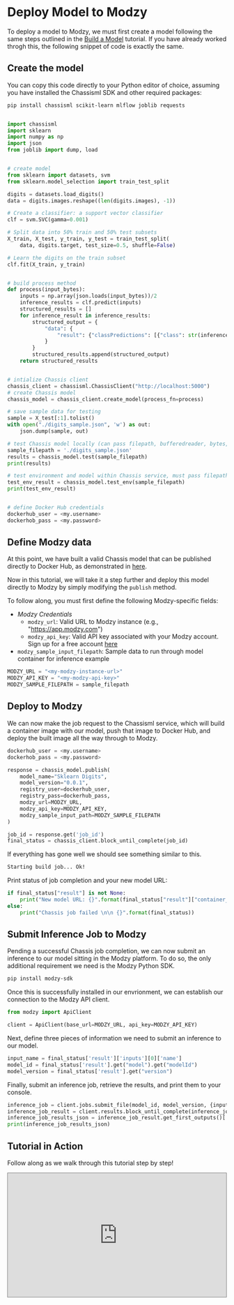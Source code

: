 # Deploy Model to Modzy

<!-- TODO: add link to google colab notebook -->

To deploy a model to Modzy, we must first create a model following the same steps outlined in the [Build a Model](https://chassis.ml/tutorials/ds-connect/) tutorial. If you have already worked throgh this, the following snippet of code is exactly the same.
## Create the model

You can copy this code directly to your Python editor of choice, assuming you have installed the Chassisml SDK and other required packages: 
```bash
pip install chassisml scikit-learn mlflow joblib requests
```

```python

import chassisml
import sklearn
import numpy as np
import json
from joblib import dump, load


# create model
from sklearn import datasets, svm
from sklearn.model_selection import train_test_split

digits = datasets.load_digits()
data = digits.images.reshape((len(digits.images), -1))

# Create a classifier: a support vector classifier
clf = svm.SVC(gamma=0.001)

# Split data into 50% train and 50% test subsets
X_train, X_test, y_train, y_test = train_test_split(
    data, digits.target, test_size=0.5, shuffle=False)

# Learn the digits on the train subset
clf.fit(X_train, y_train)


# build process method
def process(input_bytes):
    inputs = np.array(json.loads(input_bytes))/2
    inference_results = clf.predict(inputs)
    structured_results = []
    for inference_result in inference_results:
        structured_output = {
            "data": {
                "result": {"classPredictions": [{"class": str(inference_result), "score": str(1)}]}
            }
        }
        structured_results.append(structured_output)
    return structured_results


# intialize Chassis client
chassis_client = chassisml.ChassisClient("http://localhost:5000")
# create Chassis model
chassis_model = chassis_client.create_model(process_fn=process)

# save sample data for testing
sample = X_test[:1].tolist()
with open("./digits_sample.json", 'w') as out:
    json.dump(sample, out)

# test Chassis model locally (can pass filepath, bufferedreader, bytes, or text here):
sample_filepath = './digits_sample.json'
results = chassis_model.test(sample_filepath)
print(results)

# test environment and model within Chassis service, must pass filepath here:
test_env_result = chassis_model.test_env(sample_filepath)
print(test_env_result)


# define Docker Hub credentials
dockerhub_user = <my.username>
dockerhob_pass = <my.password>
```

## Define Modzy data

At this point, we have built a valid Chassis model that can be published directly to Docker Hub, as demonstrated in [here](https://chassis.ml/tutorials/ds-connect/#build-the-image-and-publish-to-modzy). 

Now in this tutorial, we will take it a step further and deploy this model directly to Modzy by simply modifying the `publish` method.

To follow along, you must first define the following Modzy-specific fields:

* *Modzy Credentials*
    * `modzy_url`: Valid URL to Modzy instance (e.g., "https://app.modzy.com")
    * `modzy_api_key`: Valid API key associated with your Modzy account. Sign up for a free account [here](https://www.modzy.com/try-free/)
* `modzy_sample_input_filepath`: Sample data to run through model container for inference example

```python
MODZY_URL = "<my-modzy-instance-url>"
MODZY_API_KEY = "<my-modzy-api-key>"
MODZY_SAMPLE_FILEPATH = sample_filepath
```
## Deploy to Modzy

We can now make the job request to the Chassisml service, which will build a container image with our model, push that image to Docker Hub, and deploy the built image all the way through to Modzy.  

```python
dockerhub_user = <my.username>
dockerhob_pass = <my.password>

response = chassis_model.publish(
    model_name="Sklearn Digits",
    model_version="0.0.1",
    registry_user=dockerhub_user,
    registry_pass=dockerhub_pass,
    modzy_url=MODZY_URL,
    modzy_api_key=MODZY_API_KEY,
    modzy_sample_input_path=MODZY_SAMPLE_FILEPATH
)

job_id = response.get('job_id')
final_status = chassis_client.block_until_complete(job_id)
```

If everything has gone well we should see something similar to this.

```bash
Starting build job... Ok!
```

Print status of job completion and your new model URL:
```python
if final_status["result"] is not None:
    print("New model URL: {}".format(final_status["result"]["container_url"]))
else:
    print("Chassis job failed \n\n {}".format(final_status))
```

## Submit Inference Job to Modzy

Pending a successful Chassis job completion, we can now submit an inference to our model sitting in the Modzy platform. To do so, the only additional requirement we need is the Modzy Python SDK.

```bash
pip install modzy-sdk
```

Once this is successfully installed in our envrionment, we can establish our connection to the Modzy API client.

```python
from modzy import ApiClient

client = ApiClient(base_url=MODZY_URL, api_key=MODZY_API_KEY)
```

Next, define three pieces of information we need to submit an inference to our model.

```python
input_name = final_status['result']['inputs'][0]['name']
model_id = final_status['result'].get("model").get("modelId")
model_version = final_status['result'].get("version")
```

Finally, submit an inference job, retrieve the results, and print them to your console.

```python
inference_job = client.jobs.submit_file(model_id, model_version, {input_name: sample_filepath})
inference_job_result = client.results.block_until_complete(inference_job, timeout=None)
inference_job_results_json = inference_job_result.get_first_outputs()['results.json']
print(inference_job_results_json)
```

## Tutorial in Action

Follow along as we walk through this tutorial step by step!

<style>
.video-wrapper {
  position: relative;
  display: block;
  height: 0;
  padding: 0;
  overflow: hidden;
  padding-bottom: 56.25%;
  border: 1px solid gray;
}
.video-wrapper > iframe {
  position: absolute;
  top: 0;
  bottom: 0;
  left: 0;
  width: 100%;
  height: 100%;
  border: 0;
}
</style>

<div class="video-wrapper">
  <iframe width="1280" height="720" src="https://youtube.com/embed/0eaJsrKVPT0" title="YouTube video player" frameborder="0" allow="accelerometer; autoplay; clipboard-write; encrypted-media; gyroscope; picture-in-picture" allowfullscreen></iframe>
</div>
